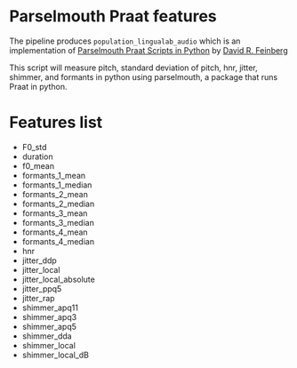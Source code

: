 # Parselmouth Praat features

The pipeline produces `population_lingualab_audio` which is an implementation of [Parselmouth Praat Scripts in Python](https://osf.io/6dwr3/) by [David R. Feinberg](https://osf.io/z2hy6/)

This script will measure pitch, standard deviation of pitch, hnr, jitter, shimmer, and formants in python using parselmouth, a package that runs Praat in python.

# Features list

- F0_std
- duration
- f0_mean
- formants_1_mean
- formants_1_median
- formants_2_mean
- formants_2_median
- formants_3_mean
- formants_3_median
- formants_4_mean
- formants_4_median
- hnr
- jitter_ddp
- jitter_local
- jitter_local_absolute
- jitter_ppq5
- jitter_rap
- shimmer_apq11
- shimmer_apq3
- shimmer_apq5
- shimmer_dda
- shimmer_local
- shimmer_local_dB

